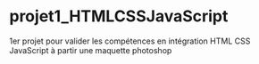 # projet1_HTMLCSSJavaScript
1er projet pour valider les compétences en intégration HTML CSS JavaScript à partir une maquette photoshop
